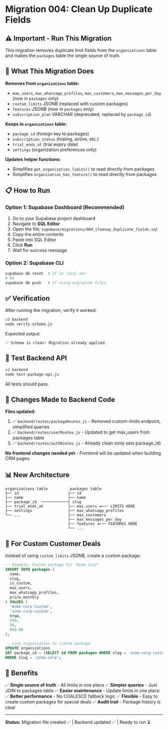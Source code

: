 # Migration 004: Clean Up Duplicate Fields

## ⚠️ Important - Run This Migration

This migration removes duplicate limit fields from the `organizations` table and makes the `packages` table the single source of truth.

## 🎯 What This Migration Does

**Removes from `organizations` table:**
- `max_users`, `max_whatsapp_profiles`, `max_customers`, `max_messages_per_day` (now in `packages` only)
- `custom_limits` JSONB (replaced with custom packages)
- `features` JSONB (now in `packages` only)
- `subscription_plan` VARCHAR (deprecated, replaced by `package_id`)

**Keeps in `organizations` table:**
- `package_id` (foreign key to packages)
- `subscription_status` (trialing, active, etc.)
- `trial_ends_at` (trial expiry date)
- `settings` (organization preferences only)

**Updates helper functions:**
- Simplifies `get_organization_limits()` to read directly from packages
- Simplifies `organization_has_feature()` to read directly from packages

## 📋 How to Run

### Option 1: Supabase Dashboard (Recommended)

1. Go to your Supabase project dashboard
2. Navigate to **SQL Editor**
3. Open the file: `supabase/migrations/004_cleanup_duplicate_fields.sql`
4. Copy the entire contents
5. Paste into SQL Editor
6. Click **Run**
7. Wait for success message

### Option 2: Supabase CLI

```bash
supabase db reset  # If in local dev
# OR
supabase db push   # If using migration files
```

## ✅ Verification

After running the migration, verify it worked:

```bash
cd backend
node verify-schema.js
```

Expected output:
```
✅ Schema is clean! Migration already applied.
```

## 🧪 Test Backend API

```bash
cd backend
node test-package-api.js
```

All tests should pass.

## 🔄 Changes Made to Backend Code

**Files updated:**
1. ✅ `backend/routes/packageRoutes.js` - Removed custom-limits endpoint, simplified queries
2. ✅ `backend/routes/userRoutes.js` - Updated to get max_users from packages table
3. ✅ `backend/routes/authRoutes.js` - Already clean (only sets package_id)

**No frontend changes needed yet** - Frontend will be updated when building CRM pages.

## 📊 New Architecture

```
organizations table          packages table
├── id                      ├── id
├── name                    ├── name
├── package_id  ────────────┤ slug
├── trial_ends_at           ├── max_users ◄─── LIMITS HERE
├── settings                ├── max_whatsapp_profiles
└── ...                     ├── max_customers
                            ├── max_messages_per_day
                            ├── features ◄─── FEATURES HERE
                            └── ...
```

## 🎯 For Custom Customer Deals

Instead of using `custom_limits` JSONB, create a custom package:

```sql
-- Example: Custom package for "Acme Corp"
INSERT INTO packages (
  name,
  slug,
  is_custom,
  max_users,
  max_whatsapp_profiles,
  price_monthly
) VALUES (
  'Acme Corp Custom',
  'acme-corp-custom',
  true,
  500,
  50,
  999.00
);

-- Link organization to custom package
UPDATE organizations
SET package_id = (SELECT id FROM packages WHERE slug = 'acme-corp-custom')
WHERE slug = 'acme-corp';
```

## 🚀 Benefits

✅ **Single source of truth** - All limits in one place
✅ **Simpler queries** - Just JOIN to packages table
✅ **Easier maintenance** - Update limits in one place
✅ **Better performance** - No COALESCE fallback logic
✅ **Flexible** - Easy to create custom packages for special deals
✅ **Audit trail** - Package history is clear

---

**Status:** Migration file created ✅ | Backend updated ✅ | Ready to run ⏳
